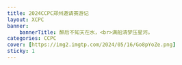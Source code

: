 ```yaml
---
title: 2024CCPC郑州邀请赛游记
layout: XCPC
banner:
	bannerTitle: 醉后不知天在水，<br>满船清梦压星河。
categories: CCPC
cover: [https://img2.imgtp.com/2024/05/16/Go8pYoZe.png]
sticky: 1
---
```

